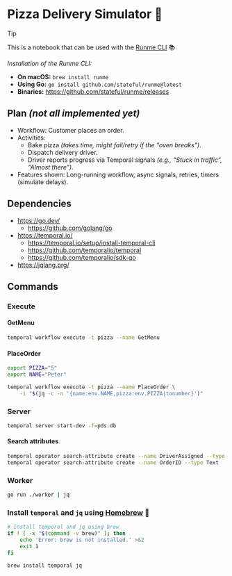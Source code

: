 # Pizza Delivery Simulator 🍕

> [!Tip]
> This is a notebook that can be used with the [Runme CLI](https://docs.runme.dev/installation/cli) 📚
>
> _Installation of the Runme CLI:_
>   - **On macOS:** `brew install runme`
>   - **Using Go:** `go install github.com/stateful/runme@latest`
>   - **Binaries:** <https://github.com/stateful/runme/releases>

## Plan _(not all implemented yet)_

- Workflow: Customer places an order.
- Activities:
    - Bake pizza _(takes time, might fail/retry if the "oven breaks")_.
    - Dispatch delivery driver.
    - Driver reports progress via Temporal signals _(e.g., “Stuck in traffic”, “Almost there”)_.
- Features shown: Long-running workflow, async signals, retries, timers (simulate delays).

## Dependencies

- https://go.dev/
    - https://github.com/golang/go
- https://temporal.io/
    - https://temporal.io/setup/install-temporal-cli
    - https://github.com/temporalio/temporal
    - https://github.com/temporalio/sdk-go
- https://jqlang.org/

## Commands

### Execute

#### GetMenu 

```sh { name=get-menu excludeFromRunAll=true }
temporal workflow execute -t pizza --name GetMenu
```

#### PlaceOrder

```sh { name=place-order excludeFromRunAll=true promptEnv=true }
export PIZZA="5"
export NAME="Peter"

temporal workflow execute -t pizza --name PlaceOrder \
    -i "$(jq -c -n '{name:env.NAME,pizza:env.PIZZA|tonumber}')"
```

### Server

```sh { name=temporal-dev-server }
temporal server start-dev -f=pds.db
```

#### Search attributes

```sh { name=temporal-create-search-attributes }
temporal operator search-attribute create --name DriverAssigned --type Bool
temporal operator search-attribute create --name OrderID --type Text
```

### Worker

```sh { name=worker }
go run ./worker | jq
```

### Install `temporal` and `jq` using [Homebrew](https://brew.sh/) 🍏

```sh { name=brew-install excludeFromRunAll=true }
# Install temporal and jq using brew
if ! [ -x "$(command -v brew)" ]; then
    echo 'Error: brew is not installed.' >&2
    exit 1
fi

brew install temporal jq
```

